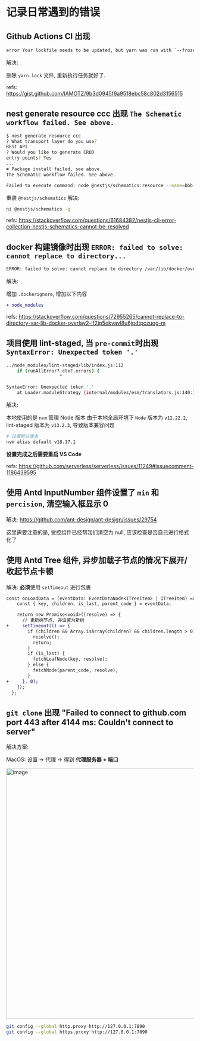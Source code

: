 # 记录日常遇到的错误

## Github Actions CI 出现

```sh
error Your lockfile needs to be updated, but yarn was run with `--frozen-lockfile`.
```

解决:

删除 `yarn.lock` 文件, 重新执行任务就好了.

refs: https://gist.github.com/IAMOTZ/9b3d0945f9a9518ebc58c802d3156515


## nest generate resource ccc 出现 `The Schematic workflow failed. See above.` 

```sh
$ nest generate resource ccc
? What transport layer do you use? 
REST API
? Would you like to generate CRUD 
entry points? Yes
...
✖ Package install failed, see above.
The Schematic workflow failed. See above.

Failed to execute command: node @nestjs/schematics:resource --name=bbb --no-dry-run --no-skip-import --language="ts" --source-root="src" --spec --no-flat --spec-file-suffix="spec"
```

重装 `@nestjs/schematics` 解决:

```sh
ni @nestjs/schematics -g
```

refs: https://stackoverflow.com/questions/61684382/nestjs-cli-error-collection-nestjs-schematics-cannot-be-resolved

## docker 构建镜像时出现 `ERROR: failed to solve: cannot replace to directory...`

```sh
ERROR: failed to solve: cannot replace to directory /var/lib/docker/overlay2/vp4s5cq1x5q54a59jjruvpu27/merged/app/node_modules/@eslint/e
```

解决:

增加 `.dockerignore`, 增加以下内容

```diff
+ node_modules
```

refs: https://stackoverflow.com/questions/72955265/cannot-replace-to-directory-var-lib-docker-overlay2-if2ip5okvavl8u6jpdtpczuog-m

## 项目使用 lint-staged, 当 `pre-commit`时出现 `SyntaxError: Unexpected token '.'`

```sh
../node_modules/lint-staged/lib/index.js:112
    if (runAllError?.ctx?.errors) {
                    ^

SyntaxError: Unexpected token '.'
    at Loader.moduleStrategy (internal/modules/esm/translators.js:140:18)
```

解决:

本地使用的是 `nvm` 管理 Node 版本 由于本地全局环境下 `Node` 版本为 `v12.22.2`, lint-staged 版本为 `v13.2.3`, 导致版本兼容问题

```sh
# 设置默认版本
nvm alias default v18.17.1
```

**设置完成之后需要重启 VS Code**

refs: https://github.com/serverless/serverless/issues/11249#issuecomment-1186439595

## 使用 Antd InputNumber 组件设置了 `min` 和 `percision`, 清空输入框显示 0

解决: https://github.com/ant-design/ant-design/issues/29754

这里需要注意的是, 受控组件已经帮我们清空为 null, 应该检查是否自己进行格式化了


## 使用 Antd Tree 组件, 异步加载子节点的情况下展开/收起节点卡顿

解决: **必须**使用 `setTimeout` 进行包裹

```diff
const onLoadData = (eventData: EventDataNode<ITreeItem> | ITreeItem) => {
    const { key, children, is_last, parent_code } = eventData;

    return new Promise<void>((resolve) => {
      // 更新树节点, 并设置为新树
+     setTimeout(() => {
        if (children && Array.isArray(children) && children.length > 0) {
          resolve();
          return;
        }
        if (is_last) {
          fetchLeafNode(key, resolve);
        } else {
          fetchNode(parent_code, resolve);
        }
+     }, 0);
    });
  };
```

## `git clone` 出现 "Failed to connect to github.com port 443 after 4144 ms: Couldn't connect to server"

解决方案:

MacOS: 设置 -> 代理 -> 得到 **代理服务器 + 端口**

<img width="670" alt="image" src="https://github.com/MrZhouZh/issues/assets/24643748/9cff85e5-71ed-4d57-84ca-6136b6a40275">

```sh
git config --global http.proxy http://127.0.0.1:7890
git config --global https.proxy http://127.0.0.1:7890
```
